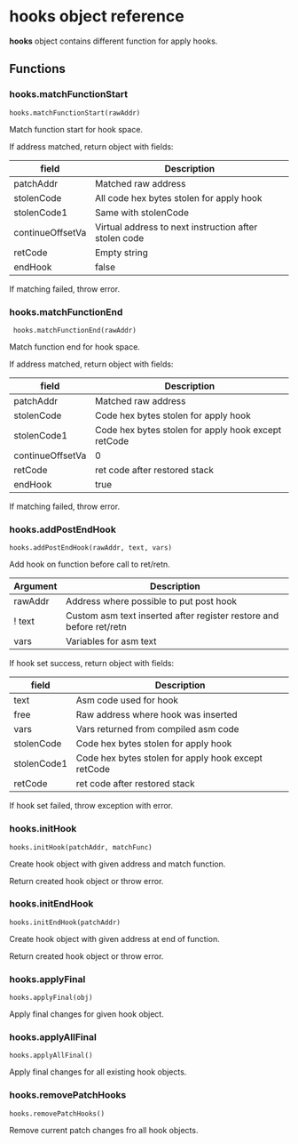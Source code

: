 # **hooks** object reference

**hooks** object contains different function for apply hooks.

## Functions

### hooks.matchFunctionStart

```
hooks.matchFunctionStart(rawAddr)
```

Match function start for hook space.

If address matched, return object with fields:

| field | Description |
| -------- | ----------- |
| patchAddr | Matched raw address |
| stolenCode | All code hex bytes stolen for apply hook |
| stolenCode1 | Same with stolenCode |
| continueOffsetVa | Virtual address to next instruction after stolen code |
| retCode  | Empty string |
| endHook  | false |

If matching failed, throw error.


### hooks.matchFunctionEnd

```
 hooks.matchFunctionEnd(rawAddr)
```

Match function end for hook space.

If address matched, return object with fields:

| field | Description |
| -------- | ----------- |
| patchAddr | Matched raw address |
| stolenCode | Code hex bytes stolen for apply hook |
| stolenCode1 | Code hex bytes stolen for apply hook except retCode |
| continueOffsetVa | 0 |
| retCode | ret code after restored stack |
| endHook  | true |

If matching failed, throw error.


### hooks.addPostEndHook

```
hooks.addPostEndHook(rawAddr, text, vars)
```

Add hook on function before call to ret/retn.

| Argument | Description |
| -------- | ----------- |
| rawAddr  | Address where possible to put post hook |
! text     | Custom asm text inserted after register restore and before ret/retn |
| vars     | Variables for asm text |

If hook set success, return object with fields:

| field | Description |
| -------- | ----------- |
| text | Asm code used for hook |
| free | Raw address where hook was inserted |
| vars | Vars returned from compiled asm code |
| stolenCode | Code hex bytes stolen for apply hook |
| stolenCode1 | Code hex bytes stolen for apply hook except retCode |
| retCode | ret code after restored stack |

If hook set failed, throw exception with error.


### hooks.initHook

```
hooks.initHook(patchAddr, matchFunc)
```

Create hook object with given address and match function.

Return created hook object or throw error.

### hooks.initEndHook

```
hooks.initEndHook(patchAddr)
```

Create hook object with given address at end of function.

Return created hook object or throw error.


### hooks.applyFinal

```
hooks.applyFinal(obj)
```

Apply final changes for given hook object.

### hooks.applyAllFinal

```
hooks.applyAllFinal()
```

Apply final changes for all existing hook objects.

### hooks.removePatchHooks

```
hooks.removePatchHooks()
```

Remove current patch changes fro all hook objects.
